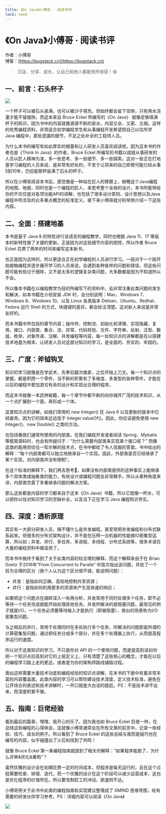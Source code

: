 ```yaml
---
title: 《On Java》小傅哥 · 阅读书评
lock: need
---
```


# 《On Java》小傅哥 · 阅读书评

作者：小傅哥
<br/>博客：[https://bugstack.cn](https://bugstack.cn)

> 沉淀、分享、成长，让自己和他人都能有所收获！😄

## 一、前言：石头杯子

![](https://bugstack.cn/images/article/about/about-220619-01.png)

一个杯子可以被石头装满，也可以被沙子填充，但始终都会留下空隙，只有用水浇灌才能不留缝隙。而这本来自 Bruce Eckel 所编写的《On Java》 就像足够填满杯子的知识，因为书中的内容就像源源不断的泉水，内容又全、又密、又细。这样的优秀编程资料，非常适合初学编程学生和从事编程开发希望把自己以往所学 Java 编程中，那些遗漏的细节，不足之处补全的工程师人员。

为什么本书的编写有如此厚实的根基和让人研发人员喜欢阅读呢，因为这本书的作者也是《Think In Java》的作者，Bruce Eckel 所编写的书籍以成就从事研发的人员以匠人精神为准，多一些思考、多一些细节、多一些探索。这对一些正在打地基学习编程的人员来说，是非常有好处的，不至于让将来的自己即使可能已经从事5到10年，仍旧是那杯装满了石头的杯子。

所以在小傅哥阅读本书后，感觉像是一种站在巨人的臂膀上，俯瞰这个Java编程的地图、地貌，同时也是一个编程的匠人，来思考整个全局的设计。本书所能带给你的不仅仅是对各项功能API的讲解，也包括了很多设计原则、设计思想以及Java编程中所涉及的众多重点概念的标准定义。接下来小傅哥就分别举例介绍一下这些内容。

## 二、全面：搭建地基

本书是基于 Java 8 的特性进行该语言的编程教学，同时也根据 Java 11、17 等版本的新特性做了关键的更新。正是因为对这些细节内容的把控，所以作者 Bruce Eckel 花费了两年的时间来编写这本新书。

也正是因为这样的，所以更适合正在初学编程的人员进行学习。一般对于一个刚开始接触编程并逐步展开学习的人员来说，会遇到各种各样的问题和错误，但这些问题可能有些过于细碎，又不是太多的逻辑复杂类问题，大多数都是因为不知道所以不会。

所以像本书籍在以编程教学为目的所编写下的资料中，会非常注重此类问题的发生和解决，如本书籍在介绍安装 JDK 时，会分别说明：Mac、Windows 7、Windows 8、Windows 10、以及 Linux 各类版本 Debian、Ubuntu、Redhat、Fedora 运行 Shell 的方式，快捷键的差异，都会标注清楚。这对新人来说是非常友好的。

而本书籍中所包括的章节内容；操作符、控制流、初始化和清理、实现隐藏、复用、接口、内部类、集合、流、异常、代码校验、文件、字符串、反射、泛型、数组、枚举、对象传递、注解、并发编程等内容，每一处知识点的讲解都是在以搭建技术地基为根本，让研发人员对这部分知识的学习，是全面的、夯实的、牢固的。

## 三、广度：斧钺钩叉

知识的学习就像是在学武术，先拳后腿次擒拿，之后开始上刀叉。每一个知识点的掌握，都是积攒一个零件，当不断的积累有了多维度、多类型的各种零件，才能在以后的编程中更加游刃有余的设计和实现出合理的程序。

而这本书就像一本武林秘籍，每一个章节中都不断的向你铺开广茂的技术知识，从一个点扩展到一个面，再形成一个体。

这类知识点的讲解，如我们常用的 new Integer() 在 Java 9 以及更新的版本中已经废弃。因为它的效率远远低于 Integer.valueOf()。因此，你应该避免使用 new Integer()、new Double() 之类的方法。

也包括像我们通常所使用的内部类，在我们编程开发或者阅读 Spring、Mybatis 等框架源码时，也会有所疑问于：“为什么需要内部类来实现某个接口呢？” 而像这类的能用但往往一知半解的技术点，在书中都给了令人信服的答案。书中给出的解释：“每个内部类都可以独立地继承自一个实现。因此，外部类是否已经继承了某个实现，对内部类并没有限制”。

在这个标准的解释下，我们再去思考🤔，如果没有内部类提供的这种事实上能继承多个具体类或抽象类的能力，有些设计或编程问题会非常棘手。所以从某种角度来讲，内部类完善了多重继承问题的解决方案。

那么这些都是内容的学习都来自于这本《On Java》书籍，所以它就像一杯水，可以把你以往对知识学习的空缺补全，以及当下正在学习 Java 编程知识夯实。

## 四、深度：透析原理

其实有一大部分研发人员，搞不懂什么是并发编程，甚至常把并发编程和分布式联系起来。但很多的分布式架构设计，并不是在压榨一台机器的性能做IO密集型运算，所以如；并发、并行、多任务、多进程、多线程、分布式系统等，很多术语在大量的编程资料中被滥用了。

而本书中我终于看到了关于此类内容的较合理的解释，而这个解释来自于在 Brian Goetz 于2016年“From Concurrent to Paralle“ 中首次指出该问题，并给了一个较为合理的区分（我个人认为这个区分很不错，能说明问题）：

- 并发：是指如何正确、高校地控制共享资源；
- 并行：是指如何利用更多的资源来产生高快速的响应；

如果把这个问题点在细碎深入一些再分析，并发常用于同时处理多个任务，即不必等待一个任务完成就能开始处理其他任务。并发所解决的是阻塞问题，最常见的例子就是I/O，一个任务必须要等待输入才能执行（即被阻塞），类似的场景称为I/O密集型问题。

与之相反的并行，常用于处理同时在多处执行多个任务，所解决的问题即是所谓的计算密集型问题，通过把任务分成多个部分，并在多个处理器上执行，从而提高程序运行的速度。

所以对于这类知识的学习，不只是你对 API 的一个使用问题，而是提高到该如何把一个知识点拉高到对它的上层定义上，只有清楚了这些核心的概念，才能在以后的编程学习路上走的更远，或者是为你的架构师路线铺路过程。

类似这样需要大量技术功底和编程经验的知识点讲解，在本书的下册中有着非常丰富的内容覆盖面。此类内容的学习可以帮你建设技术深度，定义技术标准，避免在公开场合的表述和技术讲解时，一开口就是大白话的尴尬。PS：不是技术讲不出来，而深度积累不够。

## 五、指南：巨佬经验

看到最后的篇章，嘿嘿，我开心的乐了。因为我也如 Bruce Eckel  巨佬一样，在总结这些编程的心得体会，这就像小傅哥通常会在所有文章的前言中，记录一些经验、技巧、成长的例子。所以看到了  Bruce Eckel 的这些总结与我而是碰巧也在编写的内容，似乎碰撞出了火花和找到了共鸣！

就像 Bruce Eckel 第一条编程指南就提到了相关的解释：“如果程序能跑了，为什么评审&优化&重构”？

虽然优雅的设计会在初期花费一定的时间成本，但程序是每天运行的，且在这个过程需要检查、排错、迭代，而一个优雅的设计在这个阶段可以减少运营成本，这也是优化程序的价值所在。所以要克制赶工的冲动，欲速则不达。

小傅哥把关于此书中此类的编程指南和实现建议整理成了 XMIND 思维导图，给有需要的研发伙伴学习参考。PS：详细内容可以阅读《On Java》

![](https://bugstack.cn/images/article/about/about-220619-02.png)